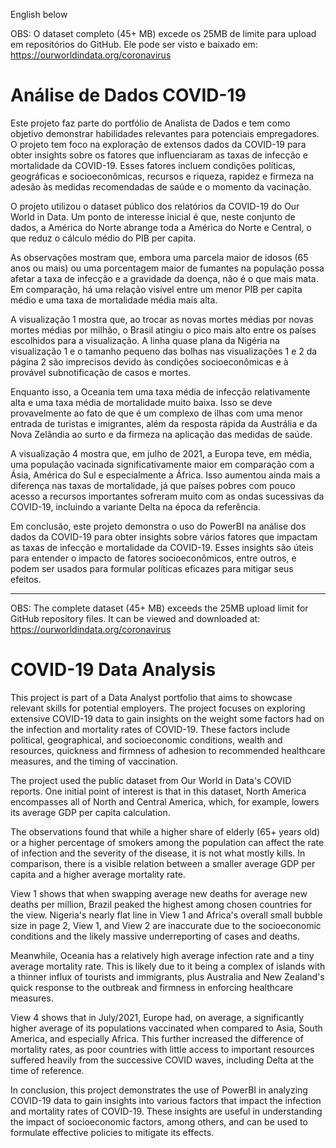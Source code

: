 English below

OBS: O dataset completo (45+ MB) excede os 25MB de limite para upload em repositórios do GitHub. Ele pode ser visto e baixado em:
https://ourworldindata.org/coronavirus

# Análise de Dados COVID-19

Este projeto faz parte do portfólio de Analista de Dados e tem como objetivo demonstrar habilidades relevantes para potenciais empregadores. O projeto tem foco na exploração de extensos dados da COVID-19 para obter insights sobre os fatores que influenciaram as taxas de infecção e mortalidade da COVID-19. Esses fatores incluem condições políticas, geográficas e socioeconômicas, recursos e riqueza, rapidez e firmeza na adesão às medidas recomendadas de saúde e o momento da vacinação.

O projeto utilizou o dataset público dos relatórios da COVID-19 do Our World in Data. Um ponto de interesse inicial é que, neste conjunto de dados, a América do Norte abrange toda a América do Norte e Central, o que reduz o cálculo médio do PIB per capita.

As observações mostram que, embora uma parcela maior de idosos (65 anos ou mais) ou uma porcentagem maior de fumantes na população possa afetar a taxa de infecção e a gravidade da doença, não é o que mais mata. Em comparação, há uma relação visível entre um menor PIB per capita médio e uma taxa de mortalidade média mais alta.

A visualização 1 mostra que, ao trocar as novas mortes médias por novas mortes médias por milhão, o Brasil atingiu o pico mais alto entre os países escolhidos para a visualização. A linha quase plana da Nigéria na visualização 1 e o tamanho pequeno das bolhas nas visualizações 1 e 2 da página 2 são imprecisos devido às condições socioeconômicas e à provável subnotificação de casos e mortes.

Enquanto isso, a Oceania tem uma taxa média de infecção relativamente alta e uma taxa média de mortalidade muito baixa. Isso se deve provavelmente ao fato de que é um complexo de ilhas com uma menor entrada de turistas e imigrantes, além da resposta rápida da Austrália e da Nova Zelândia ao surto e da firmeza na aplicação das medidas de saúde.

A visualização 4 mostra que, em julho de 2021, a Europa teve, em média, uma população vacinada significativamente maior em comparação com a Ásia, América do Sul e especialmente a África. Isso aumentou ainda mais a diferença nas taxas de mortalidade, já que países pobres com pouco acesso a recursos importantes sofreram muito com as ondas sucessivas da COVID-19, incluindo a variante Delta na época da referência.

Em conclusão, este projeto demonstra o uso do PowerBI na análise dos dados da COVID-19 para obter insights sobre vários fatores que impactam as taxas de infecção e mortalidade da COVID-19. Esses insights são úteis para entender o impacto de fatores socioeconômicos, entre outros, e podem ser usados para formular políticas eficazes para mitigar seus efeitos.

-------------------------------------------------

OBS: The complete dataset (45+ MB) exceeds the 25MB upload limit for GitHub repository files. It can be viewed and downloaded at:
https://ourworldindata.org/coronavirus

# COVID-19 Data Analysis
This project is part of a Data Analyst portfolio that aims to showcase relevant skills for potential employers. The project focuses on exploring extensive COVID-19 data to gain insights on the weight some factors had on the infection and mortality rates of COVID-19. These factors include political, geographical, and socioeconomic conditions, wealth and resources, quickness and firmness of adhesion to recommended healthcare measures, and the timing of vaccination.

The project used the public dataset from Our World in Data's COVID reports. One initial point of interest is that in this dataset, North America encompasses all of North and Central America, which, for example, lowers its average GDP per capita calculation.

The observations found that while a higher share of elderly (65+ years old) or a higher percentage of smokers among the population can affect the rate of infection and the severity of the disease, it is not what mostly kills. In comparison, there is a visible relation between a smaller average GDP per capita and a higher average mortality rate.

View 1 shows that when swapping average new deaths for average new deaths per million, Brazil peaked the highest among chosen countries for the view. Nigeria's nearly flat line in View 1 and Africa's overall small bubble size in page 2, View 1, and View 2 are inaccurate due to the socioeconomic conditions and the likely massive underreporting of cases and deaths.

Meanwhile, Oceania has a relatively high average infection rate and a tiny average mortality rate. This is likely due to it being a complex of islands with a thinner influx of tourists and immigrants, plus Australia and New Zealand's quick response to the outbreak and firmness in enforcing healthcare measures.

View 4 shows that in July/2021, Europe had, on average, a significantly higher average of its populations vaccinated when compared to Asia, South America, and especially Africa. This further increased the difference of mortality rates, as poor countries with little access to important resources suffered heavily from the successive COVID waves, including Delta at the time of reference.

In conclusion, this project demonstrates the use of PowerBI in analyzing COVID-19 data to gain insights into various factors that impact the infection and mortality rates of COVID-19. These insights are useful in understanding the impact of socioeconomic factors, among others, and can be used to formulate effective policies to mitigate its effects.
